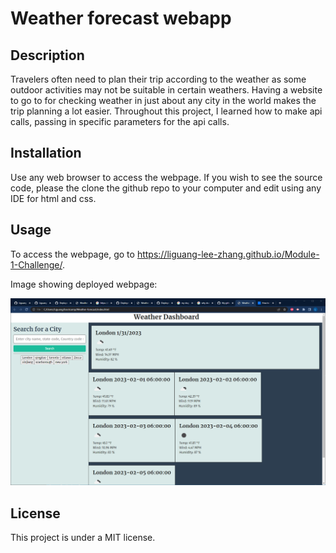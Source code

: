 # Weather forecast webapp

## Description

Travelers often need to plan their trip according to the weather as some outdoor activities may not be suitable in certain weathers. Having a website to go to for checking weather in just about any city in the world makes the trip planning a lot easier. Throughout this project, I learned how to make api calls, passing in specific parameters for the api calls.  

## Installation

Use any web browser to access the webpage. If you wish to see the source code, please the clone the github repo to your computer and edit using any IDE for html and css. 

## Usage

To access the webpage, go to https://liguang-lee-zhang.github.io/Module-1-Challenge/. 

Image showing deployed webpage:


![Alt Deployed webpage](./assets/images/screenshot.png "Deployed Webpage")



## License

This project is under a MIT license. 


